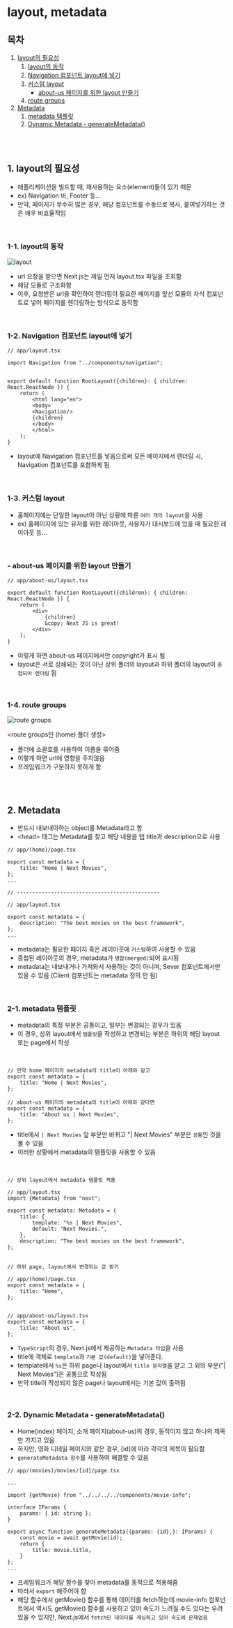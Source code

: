 # layout, metadata

## 목차

1. [layout의 필요성](#1-layout의-필요성)
    1. [layout의 동작](#1-1-layout의-동작)
    2. [Navigation 컴포넌트 layout에 넣기](#1-2-navigation-컴포넌트-layout에-넣기)
    3. [커스텀 layout](#1-3-커스텀-layout)
        - [about-us 페이지를 위한 layout 만들기](#--about-us-페이지를-위한-layout-만들기)
    4. [route groups](#1-4-route-groups)
2. [Metadata](#2-metadata)
    1. [metadata 템플릿](#2-1-metadata-템플릿)
    2. [Dynamic Metadata - generateMetadata()](#2-2-dynamic-metadata---generatemetadata)

<br>
<br>

## 1. layout의 필요성

- 애플리케이션을 빌드할 때, 재사용하는 요소(element)들이 있기 때문
- ex) Navigation 바, Footer 등...
- 만약, 페이지가 무수히 많은 경우, 해당 컴포넌트를 수동으로 복사, 붙여넣기하는 것은 매우 비효율적임

<br>

### 1-1. layout의 동작

![layout](../img/Nextjs_layout.png)

- url 요청을 받으면 Next.js는 제일 먼저 layout.tsx 파일을 조회함
- 해당 모듈로 구조화함
- 이후, 요청받은 url을 확인하여 렌더링이 필요한 페이지를 앞선 모듈의 자식 컴포넌트로 넣어 페이지를 렌더링하는 방식으로 동작함

<br>

### 1-2. Navigation 컴포넌트 layout에 넣기

```tsx
// app/layout.tsx

import Navigation from "../components/navigation";


export default function RootLayout({children}: { children: React.ReactNode }) {
    return (
        <html lang="en">
        <body>
        <Navigation/>
        {children}
        </body>
        </html>
    );
}
```

- layout에 Navigation 컴포넌트를 넣음으로써 모든 페이지에서 렌더링 시, Navigation 컴포넌트를 포함하게 됨

<br>

### 1-3. 커스텀 layout

- 홈페이지에는 단일한 layout이 아닌 상황에 따른 `여러 개의 layout`을 사용
- ex) 홈페이지에 있는 유저를 위한 레이아웃, 사용자가 대시보드에 있을 때 필요한 레이아웃 등...

<br>

### - about-us 페이지를 위한 layout 만들기

```tsx
// app/about-us/layout.tsx

export default function RootLayout({children}: { children: React.ReactNode }) {
    return (
        <div>
            {children}
            &copy; Next JS is great!
        </div>
    );
}
```

- 이렇게 하면 about-us 페이지에서만 copyright가 표시 됨
- layout은 서로 상쇄되는 것이 아닌 상위 폴더의 layout과 하위 폴더의 layout이 `중첩되어 렌더링` 됨

<br>

### 1-4. route groups

![route groups](../img/Nextjs_route_group.png)

<route groups인 (home) 폴더 생성>

- 폴더에 소괄호를 사용하여 이름을 묶어줌
- 이렇게 하면 url에 영향을 주지않음
- 프레임워크가 구분하지 못하게 함

<br>
<br>

## 2. Metadata

- 반드시 내보내야하는 object를 Metadata라고 함
- \<head> 태그는 Metadata를 찾고 해당 내용을 탭 title과 description으로 사용

```tsx
// app/(home)/page.tsx

export const metadata = {
    title: "Home | Next Movies",
};
...

// ----------------------------------------------

// app/layout.tsx

export const metadata = {
    description: "The best movies on the best framework",
};
...
```

- metadata는 필요한 페이지 혹은 레이아웃에 `커스텀`하여 사용할 수 있음
- 중첩된 레이아웃의 경우, metadata가 `병합(merged)`되어 표시됨
- metadata는 내보내거나 가져와서 사용하는 것이 아니며, Sever 컴포넌트에서만 있을 수 있음 (Client 컴포넌트는 metadata 정의 안 됨)

<br>

### 2-1. metadata 템플릿

- metadata의 특정 부분은 공통이고, 일부는 변경되는 경우가 있음
- 이 경우, 상위 layout에서 `템플릿`을 작성하고 변경되는 부분은 하위의 해당 layout 또는 page에서 작성

<br>

```tsx
// 만약 home 페이지의 metadata의 title이 아래와 같고
export const metadata = {
    title: "Home | Next Movies",
};

// about-us 페이지의 metadata의 title이 아래와 같다면
export const metadata = {
    title: "About us | Next Movies",
};
```

- title에서 `| Next Movies` 앞 부문만 바뀌고 "| Next Movies" 부분은 `공통`인 것을 볼 수 있음
- 이러한 상황에서 metadata의 템플릿을 사용할 수 있음

<br>

```tsx
// 상위 layout에서 metadata 템플릿 적용

// app/layout.tsx
import {Metadata} from "next";

export const metadata: Metadata = {
    title: {
        template: "%s | Next Movies",
        default: "Next Movies.",
    },
    description: "The best movies on the best framework",
};


// 하위 page, layout에서 변경되는 값 받기

// app/(home)/page.tsx
export const metadata = {
    title: "Home",
};


// app/about-us/layout.tsx
export const metadata = {
    title: "About us",
};
```

- `TypeScript`의 경우, Next.js에서 제공하는 `Metadata 타입`을 사용
- title에 객체로 `template`과 `기본 값(default)`을 넣어준다.
- template에서 `%s`은 하위 page나 layout에서 `title 문자열`을 받고 그 외의 부분("| Next Movies")은 공통으로 작성됨
- 만약 title이 작성되지 않은 page나 layout에서는 기본 값이 출력됨

<br>

### 2-2. Dynamic Metadata - generateMetadata()

- Home(index) 페이지, 소개 페이지(about-us)의 경우, 동적이지 않고 하나의 제목만 가지고 있음
- 하지만, 영화 디테일 페이지와 같은 경우, [id]에 따라 각각의 제목이 필요함
- `generateMetadata 함수`를 사용하여 해결할 수 있음

```tsx
// app/(movies)/movies/[id]/page.tsx

...

import {getMovie} from "../../../../components/movie-info";

interface IParams {
    params: { id: string };
}

export async function generateMetadata({params: {id},}: IParams) {
    const movie = await getMovie(id);
    return {
        title: movie.title,
    }
};
...
```

- 프레임워크가 해당 함수를 찾아 metadata를 동적으로 적용해줌
- 따라서 `export` 해주어야 함
- 해당 함수에서 getMovie() 함수를 통해 데이터를 fetch하는데 movie-info 컴포넌트에서 역시도 getMovie() 함수를 사용하고 있어 속도가 느려질 수도 있다는 우려있을 수 있지만,
  Next.js에서 `fetch된 데이터를 캐싱하고 있어 속도에 문제없음`